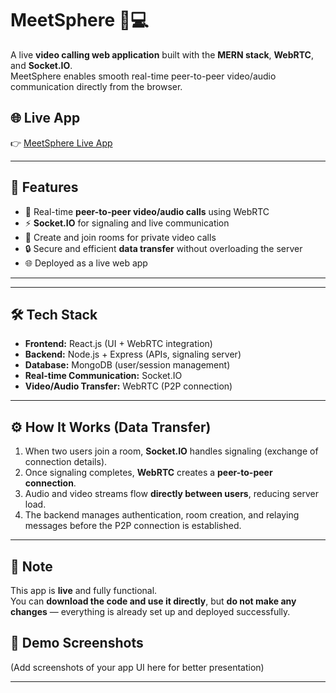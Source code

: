 # MeetSphere 🎥💻  
A live **video calling web application** built with the **MERN stack**, **WebRTC**, and **Socket.IO**.  
MeetSphere enables smooth real-time peer-to-peer video/audio communication directly from the browser.  

## 🌐 Live App  
👉 [MeetSphere Live App](https://newmeetsphere-video-call-app-1-frontend.onrender.com/)  

---

## 🚀 Features  
- 🔗 Real-time **peer-to-peer video/audio calls** using WebRTC  
- ⚡ **Socket.IO** for signaling and live communication  
- 👥 Create and join rooms for private video calls  
- 🔒 Secure and efficient **data transfer** without overloading the server  
- 🌐 Deployed as a live web app  

---



---

## 🛠️ Tech Stack  
- **Frontend:** React.js (UI + WebRTC integration)  
- **Backend:** Node.js + Express (APIs, signaling server)  
- **Database:** MongoDB (user/session management)  
- **Real-time Communication:** Socket.IO  
- **Video/Audio Transfer:** WebRTC (P2P connection)  

---

## ⚙️ How It Works (Data Transfer)  
1. When two users join a room, **Socket.IO** handles signaling (exchange of connection details).  
2. Once signaling completes, **WebRTC** creates a **peer-to-peer connection**.  
3. Audio and video streams flow **directly between users**, reducing server load.  
4. The backend manages authentication, room creation, and relaying messages before the P2P connection is established.  

---
## 📝 Note  
This app is **live** and fully functional.  
You can **download the code and use it directly**, but **do not make any changes** — everything is already set up and deployed successfully.



## 📸 Demo Screenshots  
(Add screenshots of your app UI here for better presentation)  

---


